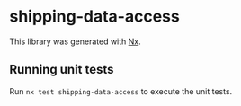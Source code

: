 # shipping-data-access

This library was generated with [Nx](https://nx.dev).

## Running unit tests

Run `nx test shipping-data-access` to execute the unit tests.
